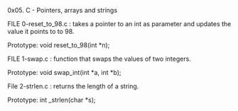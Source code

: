 0x05. C - Pointers, arrays and strings


FILE 0-reset_to_98.c : takes a pointer to an int as parameter and updates the value it points to to 98.



Prototype: void reset_to_98(int *n);

FILE 1-swap.c : function that swaps the values of two integers.



Prototype: void swap_int(int *a, int *b);

File 2-strlen.c :  returns the length of a string.



Prototype: int _strlen(char *s);


